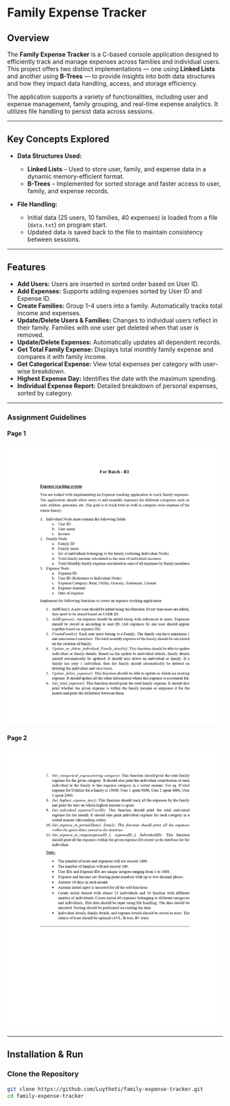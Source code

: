 # Family Expense Tracker

##  Overview

The **Family Expense Tracker** is a C-based console application designed to efficiently track and manage expenses across families and individual users. This project offers two distinct implementations — one using **Linked Lists** and another using **B-Trees** — to provide insights into both data structures and how they impact data handling, access, and storage efficiency.

The application supports a variety of functionalities, including user and expense management, family grouping, and real-time expense analytics. It utilizes file handling to persist data across sessions.

---

## Key Concepts Explored

- **Data Structures Used:**
  - **Linked Lists** – Used to store user, family, and expense data in a dynamic memory-efficient format.
  - **B-Trees** – Implemented for sorted storage and faster access to user, family, and expense records.
  
- **File Handling:**
  - Initial data (25 users, 10 families, 40 expenses) is loaded from a file (`data.txt`) on program start.
  - Updated data is saved back to the file to maintain consistency between sessions.

---

##  Features

- **Add Users:** Users are inserted in sorted order based on User ID.
- **Add Expenses:** Supports adding expenses sorted by User ID and Expense ID.
- **Create Families:** Group 1–4 users into a family. Automatically tracks total income and expenses.
- **Update/Delete Users & Families:** Changes to individual users reflect in their family. Families with one user get deleted when that user is removed.
- **Update/Delete Expenses:** Automatically updates all dependent records.
- **Get Total Family Expense:** Displays total monthly family expense and compares it with family income.
- **Get Categorical Expense:** View total expenses per category with user-wise breakdown.
- **Highest Expense Day:** Identifies the date with the maximum spending.
- **Individual Expense Report:** Detailed breakdown of personal expenses, sorted by category.

---

###  Assignment Guidelines

#### Page 1
![Assignment Page 1](DSPD2-Assignment-2-S25-2-3_page-0001.jpg)

#### Page 2
![Assignment Page 2](DSPD2-Assignment-2-S25-2-3_page-0002.jpg)

---

##  Installation & Run

###  Clone the Repository
```sh
git clone https://github.com/Luytheti/family-expense-tracker.git
cd family-expense-tracker

